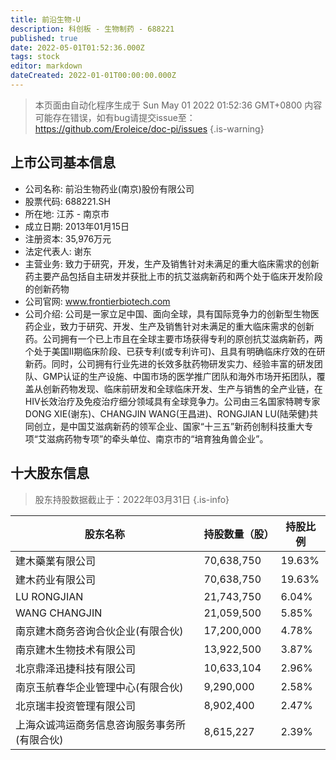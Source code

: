 ```yaml
---
title: 前沿生物-U
description: 科创板 - 生物制药 - 688221
published: true
date: 2022-05-01T01:52:36.000Z
tags: stock
editor: markdown
dateCreated: 2022-01-01T00:00:00.000Z
---
```


> 本页面由自动化程序生成于 Sun May 01 2022 01:52:36 GMT+0800
> 内容可能存在错误，如有bug请提交issue至：https://github.com/Eroleice/doc-pi/issues
{.is-warning}

## 上市公司基本信息
- 公司名称: 前沿生物药业(南京)股份有限公司
- 股票代码: 688221.SH
- 所在地: 江苏 - 南京市
- 成立日期: 2013年01月15日
- 注册资本: 35,976万元
- 法定代表人: 谢东
- 主营业务: 致力于研究，开发，生产及销售针对未满足的重大临床需求的创新药主要产品包括自主研发并获批上市的抗艾滋病新药和两个处于临床开发阶段的创新药物
- 公司官网: www.frontierbiotech.com
- 公司介绍: 公司是一家立足中国、面向全球，具有国际竞争力的创新型生物医药企业，致力于研究、开发、生产及销售针对未满足的重大临床需求的创新药。公司拥有一个已上市且在全球主要市场获得专利的原创抗艾滋病新药，两个处于美国II期临床阶段、已获专利(或专利许可)、且具有明确临床疗效的在研新药。同时，公司拥有行业先进的长效多肽药物研发实力、经验丰富的研发团队、GMP认证的生产设施、中国市场的医学推广团队和海外市场开拓团队，覆盖从创新药物发现、临床前研发和全球临床开发、生产与销售的全产业链，在HIV长效治疗及免疫治疗细分领域具有全球竞争力。公司由三名国家特聘专家DONG XIE(谢东)、CHANGJIN WANG(王昌进)、RONGJIAN LU(陆荣健)共同创立，是中国艾滋病新药的领军企业、国家“十三五”新药创制科技重大专项“艾滋病药物专项”的牵头单位、南京市的“培育独角兽企业”。


## 十大股东信息
> 股东持股数据截止于：2022年03月31日
{.is-info}

| 股东名称 | 持股数量（股） | 持股比例 |
| --- | --- | --- |
| 建木藥業有限公司 | 70,638,750 | 19.63% |
| 建木药业有限公司 | 70,638,750 | 19.63% |
| LU RONGJIAN | 21,743,750 | 6.04% |
| WANG CHANGJIN | 21,059,500 | 5.85% |
| 南京建木商务咨询合伙企业(有限合伙) | 17,200,000 | 4.78% |
| 南京建木生物技术有限公司 | 13,922,500 | 3.87% |
| 北京鼎泽迅捷科技有限公司 | 10,633,104 | 2.96% |
| 南京玉航春华企业管理中心(有限合伙) | 9,290,000 | 2.58% |
| 北京瑞丰投资管理有限公司 | 8,902,400 | 2.47% |
| 上海众诚鸿运商务信息咨询服务事务所(有限合伙) | 8,615,227 | 2.39% |




